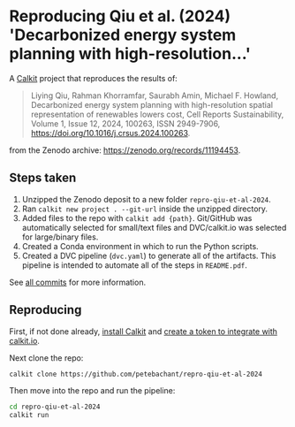 # Reproducing Qiu et al. (2024) 'Decarbonized energy system planning with high-resolution...'

A [Calkit](https://github.com/calkit/calkit)
project that reproduces the results of:

> Liying Qiu, Rahman Khorramfar, Saurabh Amin, Michael F. Howland,
> Decarbonized energy system planning with high-resolution spatial representation of renewables lowers cost,
> Cell Reports Sustainability,
> Volume 1, Issue 12,
> 2024,
> 100263,
> ISSN 2949-7906,
> https://doi.org/10.1016/j.crsus.2024.100263.

from the Zenodo archive: https://zenodo.org/records/11194453.

## Steps taken

1. Unzipped the Zenodo deposit to a new folder `repro-qiu-et-al-2024`.
1. Ran `calkit new project . --git-url`
   inside the unzipped directory.
1. Added files to the repo with `calkit add {path}`.
   Git/GitHub was automatically selected for small/text files and
   DVC/calkit.io was selected for large/binary files.
1. Created a Conda environment in which to run the Python scripts.
1. Created a DVC pipeline (`dvc.yaml`) to generate all of the artifacts.
   This pipeline is intended to automate all of the steps in `README.pdf`.

See
[all commits](https://github.com/petebachant/repro-qiu-et-al-2024/commits/main/)
for more information.

## Reproducing

First, if not done already,
[install Calkit](https://docs.calkit.org/installation/)
and
[create a token to integrate with calkit.io](https://docs.calkit.org/cloud-integration/).

Next clone the repo:

```sh
calkit clone https://github.com/petebachant/repro-qiu-et-al-2024
```

Then move into the repo and run the pipeline:

```sh
cd repro-qiu-et-al-2024
calkit run
```
